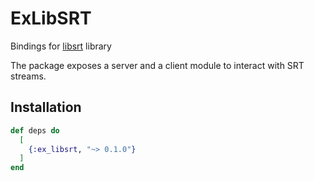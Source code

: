 # ExLibSRT

Bindings for [libsrt](https://github.com/Haivision/srt) library

The package exposes a server and a client module to interact with SRT streams.


## Installation

```elixir
def deps do
  [
    {:ex_libsrt, "~> 0.1.0"}
  ]
end

